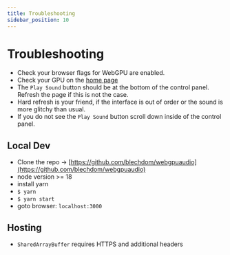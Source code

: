 ```yaml
---
title: Troubleshooting
sidebar_position: 10
---
```

# Troubleshooting

* Check your browser flags for WebGPU are enabled.
* Check your GPU on the [home page](https://www.webgpusound.com/)
* The `Play Sound` button should be at the bottom of the control panel. Refresh the page if this is not the case.
* Hard refresh is your friend, if the interface is out of order or the sound is more glitchy than usual.
* If you do not see the `Play Sound` button scroll down inside of the control panel.

## Local Dev

* Clone the repo -> [https://github.com/blechdom/webgpuaudio](https://github.com/blechdom/webgpuaudio)
* node version >= 18
* install yarn
* `$ yarn`
* `$ yarn start`
* goto browser: `localhost:3000`

## Hosting

* `SharedArrayBuffer` requires HTTPS and additional headers
